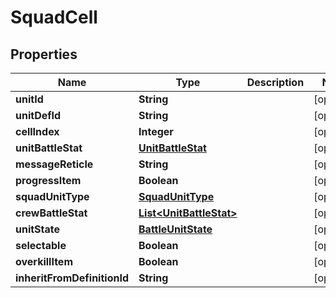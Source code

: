 

# SquadCell


## Properties

| Name | Type | Description | Notes |
|------------ | ------------- | ------------- | -------------|
|**unitId** | **String** |  |  [optional] |
|**unitDefId** | **String** |  |  [optional] |
|**cellIndex** | **Integer** |  |  [optional] |
|**unitBattleStat** | [**UnitBattleStat**](UnitBattleStat.md) |  |  [optional] |
|**messageReticle** | **String** |  |  [optional] |
|**progressItem** | **Boolean** |  |  [optional] |
|**squadUnitType** | [**SquadUnitType**](SquadUnitType.md) |  |  [optional] |
|**crewBattleStat** | [**List&lt;UnitBattleStat&gt;**](UnitBattleStat.md) |  |  [optional] |
|**unitState** | [**BattleUnitState**](BattleUnitState.md) |  |  [optional] |
|**selectable** | **Boolean** |  |  [optional] |
|**overkillItem** | **Boolean** |  |  [optional] |
|**inheritFromDefinitionId** | **String** |  |  [optional] |



